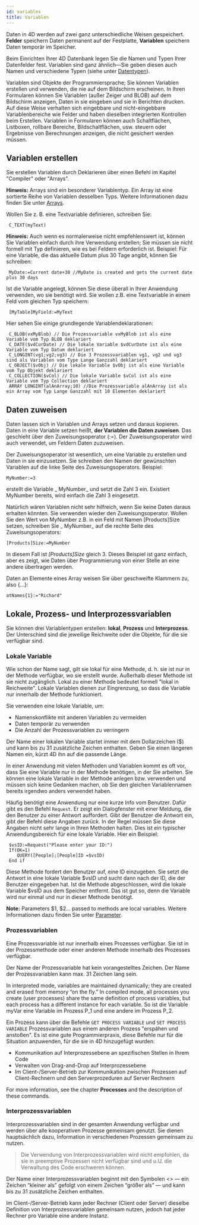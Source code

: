 ```yaml
---
id: variables
title: Variablen
---
```


Daten in 4D werden auf zwei ganz unterschiedliche Weisen gespeichert. **Felder** speichern Daten permanent auf der Festplatte, **Variablen** speichern Daten temporär im Speicher.

Beim Einrichten Ihrer 4D Datenbank legen Sie die Namen und Typen Ihrer Datenfelder fest. Variablen sind ganz ähnlich—Sie geben diesen auch Namen und verschiedene Typen (siehe unter [Datentypen](Concepts/data-types.md)).

Variablen sind Objekte der Programmiersprache; Sie können Variablen erstellen und verwenden, die nie auf dem Bildschirm erscheinen. In Ihren Formularen können Sie Variablen (außer Zeiger und BLOB) auf dem Bildschirm anzeigen, Daten in sie eingeben und sie in Berichten drucken. Auf diese Weise verhalten sich eingebbare und nicht-eingebbare Variablenbereiche wie Felder und haben dieselben integrierten Kontrollen beim Erstellen. Variablen in Formularen können auch Schaltflächen, Listboxen, rollbare Bereiche, Bildschaltflächen, usw. steuern oder Ergebnisse von Berechnungen anzeigen, die nicht gesichert werden müssen.

## Variablen erstellen

Sie erstellen Variablen durch Deklarieren über einen Befehl im Kapitel "Compiler" oder "Arrays".

**Hinweis:** Arrays sind ein besonderer Variablentyp. Ein Array ist eine sortierte Reihe von Variablen desselben Typs. Weitere Informationen dazu finden Sie unter [Arrays](Concepts/arrays.md).

Wollen Sie z. B. eine Textvariable definieren, schreiben Sie:

```4d
 C_TEXT(myText)
```

**Hinweis:** Auch wenn es normalerweise nicht empfehlenswert ist, können Sie Variablen einfach durch ihre Verwendung erstellen; Sie müssen sie nicht formell mit Typ definieren, wie es bei Feldern erforderlich ist. Beispiel: Für eine Variable, die das aktuelle Datum plus 30 Tage angibt, können Sie schreiben:

```4d
 MyDate:=Current date+30 //MyDate is created and gets the current date plus 30 days
```

Ist die Variable angelegt, können Sie diese überall in Ihrer Anwendung verwenden, wo sie benötigt wird. Sie wollen z.B. eine Textvariable in einem Feld vom gleichen Typ speichern:

```4d
 [MyTable]MyField:=MyText
```

Hier sehen Sie einige grundlegende Variablendeklarationen:

```4d
 C_BLOB(vxMyBlob) // Die Prozessvariable vxMyBlob ist als eine Variable vom Typ BLOB deklariert
 C_DATE($vdCurDate) // Die lokale Variable $vdCurDate ist als eine Variable vom Typ Datum deklariert
 C_LONGINT(vg1;vg2;vg3) // Die 3 Prozessvariablen vg1, vg2 und vg3 sind als Variablen vom Type Lange Ganzzahl deklariert  
 C_OBJECT($vObj) // Die lokale Variable $vObj ist als eine Variable vom Typ Objekt deklariert
 C_COLLECTION($vCol) // Die lokale Variable $vCol ist als eine Variable vom Typ Collection deklariert
 ARRAY LONGINT(alAnArray;10) //Die Prozessvariable alAnArray ist als ein Array vom Typ Lange Ganzzahl mit 10 Elementen deklariert
```

## Daten zuweisen

Daten lassen sich in Variablen und Arrays setzen und daraus kopieren. Daten in eine Variable setzen heißt, **der Variablen die Daten zuweisen**. Das geschieht über den Zuweisungsoperator (:=). Der Zuweisungsoperator wird auch verwendet, um Feldern Daten zuzuweisen.

Der Zuweisungsoperator ist wesentlich, um eine Variable zu erstellen und Daten in sie einzusetzen. Sie schreiben den Namen der gewünschten Variablen auf die linke Seite des Zuweisungsoperators. Beispiel:

```4d
MyNumber:=3
```

erstellt die Variable _ MyNumber_ und setzt die Zahl 3 ein. Existiert MyNumber bereits, wird einfach die Zahl 3 eingesetzt.

Natürlich wären Variablen nicht sehr hilfreich, wenn Sie keine Daten daraus erhalten könnten. Sie verwenden wieder den Zuweisungsoperator. Wollen Sie den Wert von MyNumber z.B. in ein Feld mit Namen [Products]Size setzen, schreiben Sie _ MyNumber_ auf die rechte Seite des Zuweisungsoperators:

```4d
[Products]Size:=MyNumber
```

In diesem Fall ist _[Products]Size_ gleich 3. Dieses Beispiel ist ganz einfach, aber es zeigt, wie Daten über Programmierung von einer Stelle an eine andere übertragen werden.

Daten an Elemente eines Array weisen Sie über geschweifte Klammern zu, also {...}:

```4d
atNames{1}:="Richard"
```

## Lokale, Prozess- und Interprozessvariablen

Sie können drei Variablentypen erstellen: **lokal**, **Prozess** und **Interprozess**. Der Unterschied sind die jeweilige Reichweite oder die Objekte, für die sie verfügbar sind.

### Lokale Variable

Wie schon der Name sagt, gilt sie lokal für eine Methode, d. h. sie ist nur in der Methode verfügbar, wo sie erstellt wurde. Außerhalb dieser Methode ist sie nicht zugänglich. Lokal zu einer Methode bedeutet formell "lokal in Reichweite". Lokale Variablen dienen zur Eingrenzung, so dass die Variable nur innerhalb der Methode funktioniert.

Sie verwenden eine lokale Variable, um:

- Namenskonflikte mit anderen Variablen zu vermeiden
- Daten temporär zu verwenden
- Die Anzahl der Prozessvariablen zu verringern

Der Name einer lokalen Variable startet immer mit dem Dollarzeichen ($) und kann bis zu 31 zusätzliche Zeichen enthalten. Geben Sie einen längeren Namen ein, kürzt 4D ihn auf die passende Länge.

In einer Anwendung mit vielen Methoden und Variablen kommt es oft vor, dass Sie eine Variable nur in der Methode benötigen, in der Sie arbeiten. Sie können eine lokale Variable in der Methode anlegen bzw. verwenden und müssen sich keine Gedanken machen, ob Sie den gleichen Variablennamen bereits irgendwo anders verwendet haben.

Häufig benötigt eine Anwendung nur eine kurze Info vom Benutzer. Dafür gibt es den Befehl `Request`. Er zeigt ein Dialogfenster mit einer Meldung, die den Benutzer zu einer Antwort auffordert. Gibt der Benutzer die Antwort ein, gibt der Befehl diese Angaben zurück. In der Regel müssen Sie diese Angaben nicht sehr lange in Ihren Methoden halten. Dies ist ein typischer Anwendungsbereich für eine lokale Variable. Hier ein Beispiel:

```4d
 $vsID:=Request("Please enter your ID:")
 If(OK=1)
    QUERY([People];[People]ID =$vsID)
 End if
```

Diese Methode fordert den Benutzer auf, eine ID einzugeben. Sie setzt die Antwort in eine lokale Variable $vsID und sucht dann nach der ID, die der Benutzer eingegeben hat. Ist die Methode abgeschlossen, wird die lokale Variable $vsID aus dem Speicher entfernt. Das ist gut so, denn die Variable wird nur einmal und nur in dieser Methode benötigt.

**Note:** Parameters $1, $2... passed to methods are local variables. Weitere Informationen dazu finden Sie unter [Parameter](Concepts/parameters.md).

### Prozessvariablen

Eine Prozessvariable ist nur innerhalb eines Prozesses verfügbar. Sie ist in der Prozessmethode oder einer anderen Methode innerhalb des Prozesses verfügbar.

Der Name der Prozessvariable hat kein vorangestelltes Zeichen. Der Name der Prozessvariablen kann max. 31 Zeichen lang sein.

In interpreted mode, variables are maintained dynamically; they are created and erased from memory “on the fly.” In compiled mode, all processes you create (user processes) share the same definition of process variables, but each process has a different instance for each variable. So ist die Variable myVar eine Variable im Prozess P_1 und eine andere im Prozess P_2.

Ein Prozess kann über die Befehle `GET PROCESS VARIABLE` und `SET PROCESS VARIABLE` Prozessvariablen aus einem anderen Prozess "erspähen und anstoßen". Es ist eine gute Programmierpraxis, diese Befehle nur für die Situation anzuwenden, für die sie in 4D hinzugefügt wurden:

- Kommunikation auf Interprozessebene an spezifischen Stellen in Ihrem Code
- Verwalten von Drag-and-Drop auf Interprozessebene
- Im Client-/Server-Betrieb zur Kommunikation zwischen Prozessen auf Client-Rechnern und den Serverprozeduren auf Server Rechnern

For more information, see the chapter **Processes** and the description of these commands.

### Interprozessvariablen

Interprozessvariablen sind in der gesamten Anwendung verfügbar und werden über alle kooperativen Prozesse gemeinsam genutzt. Sie dienen hauptsächlich dazu, Information in verschiedenen Prozessen gemeinsam zu nutzen.

> Die Verwendung von Interprozessvariablen wird nicht empfohlen, da sie in preemptive Prozessen nicht verfügbar sind und u.U. die Verwaltung des Code erschweren können.

Der Name einer Interprozessvariablen beginnt mit den Symbolen <> — ein Zeichen “kleiner als” gefolgt von einem Zeichen “größer als” — und kann bis zu 31 zusätzliche Zeichen enthalten.

Im Client-/Server-Betrieb kann jeder Rechner (Client oder Server) dieselbe Definition von Interprozessvariablen gemeinsam nutzen, jedoch hat jeder Rechner pro Variable eine andere Instanz.


